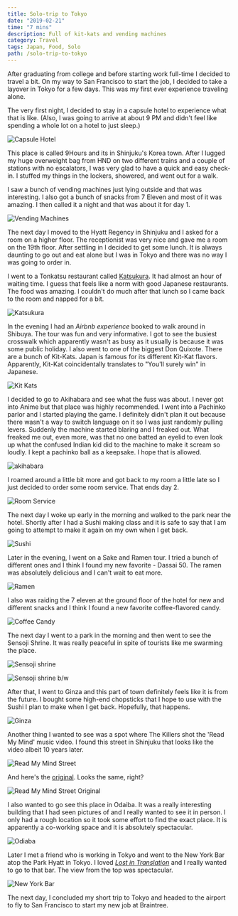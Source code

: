 ```yaml
---
title: Solo-trip to Tokyo
date: "2019-02-21"
time: "7 mins"
description: Full of kit-kats and vending machines
category: Travel
tags: Japan, Food, Solo
path: /solo-trip-to-tokyo
---
```


After graduating from college and before starting work full-time I decided to travel a bit. On my way to San Francisco to start the job, I decided to take a layover in Tokyo for a few days. This was my first ever experience traveling alone.

The very first night, I decided to stay in a capsule hotel to experience what that is like. (Also, I was going to arrive at about 9 PM and didn't feel like spending a whole lot on a hotel to just sleep.)

![Capsule Hotel](../images/2019-02-21-solo-trip-to-tokyo/capsule_hotel.jpg)

This place is called 9Hours and its in Shinjuku's Korea town. After I lugged my huge overweight bag from HND on two different trains and a couple of stations with no escalators, I was very glad to have a quick and easy check-in. I stuffed my things in the lockers, showered, and went out for a walk.

I saw a bunch of vending machines just lying outside and that was interesting. I also got a bunch of snacks from 7 Eleven and most of it was amazing. I then called it a night and that was about it for day 1.

![Vending Machines](../images/2019-02-21-solo-trip-to-tokyo/vending_machines.jpg)

The next day I moved to the Hyatt Regency in Shinjuku and I asked for a room on a higher floor. The receptionist was very nice and gave me a room on the 19th floor. After settling in I decided to get some lunch. It is always daunting to go out and eat alone but I was in Tokyo and there was no way I was going to order in.

I went to a Tonkatsu restaurant called [Katsukura](https://www.yelp.com/biz/%E5%90%8D%E4%BB%A3%E3%81%A8%E3%82%93%E3%81%8B%E3%81%A4-%E3%81%8B%E3%81%A4%E3%81%8F%E3%82%89-%E6%96%B0%E5%AE%BF%E9%AB%98%E5%B3%B6%E5%B1%8B%E5%BA%97-%E6%B8%8B%E8%B0%B7%E5%8C%BA). It had almost an hour of waiting time. I guess that feels like a norm with good Japanese restaurants. The food was amazing. I couldn't do much after that lunch so I came back to the room and napped for a bit.

![Katsukura](../images/2019-02-21-solo-trip-to-tokyo/tonkatsu.jpg)

In the evening I had an _Airbnb experience_ booked to walk around in Shibuya. The tour was fun and very informative. I got to see the busiest crosswalk which apparently wasn't as busy as it usually is because it was some public holiday. I also went to one of the biggest Don Quixote. There are a bunch of Kit-Kats. Japan is famous for its different Kit-Kat flavors. Apparently, Kit-Kat coincidentally translates to "You'll surely win" in Japanese.

![Kit Kats](../images/2019-02-21-solo-trip-to-tokyo/kit_kat.jpg)

I decided to go to Akihabara and see what the fuss was about. I never got into Anime but that place was highly recommended. I went into a Pachinko parlor and I started playing the game. I definitely didn't plan it out because there wasn't a way to switch language on it so I was just randomly pulling levers. Suddenly the machine started blaring and I freaked out. What freaked me out, even more, was that no one batted an eyelid to even look up what the confused Indian kid did to the machine to make it scream so loudly. I kept a pachinko ball as a keepsake. I hope that is allowed.

![akihabara](../images/2019-02-21-solo-trip-to-tokyo/akihabara.jpg)

I roamed around a little bit more and got back to my room a little late so I just decided to order some room service. That ends day 2.

![Room Service](../images/2019-02-21-solo-trip-to-tokyo/room_service.jpg)

The next day I woke up early in the morning and walked to the park near the hotel. Shortly after I had a Sushi making class and it is safe to say that I am going to attempt to make it again on my own when I get back.

![Sushi](../images/2019-02-21-solo-trip-to-tokyo/sushi.jpg)

Later in the evening, I went on a Sake and Ramen tour. I tried a bunch of
different ones and I think I found my new favorite - Dassai 50. The ramen was absolutely delicious and I can't wait to eat more.

![Ramen](../images/2019-02-21-solo-trip-to-tokyo/ramen.jpeg)

I also was raiding the 7 eleven at the ground floor of the hotel for new and different snacks and I think I found a new favorite coffee-flavored candy.

![Coffee Candy](../images/2019-02-21-solo-trip-to-tokyo/candy.jpg)

The next day I went to a park in the morning and then went to see the Sensoji Shrine. It was really peaceful in spite of tourists like me swarming the place.

![Sensoji shrine](../images/2019-02-21-solo-trip-to-tokyo/sensoji.jpg)

![Sensoji shrine b/w](../images/2019-02-21-solo-trip-to-tokyo/sensoji_bw.jpeg)

After that, I went to Ginza and this part of town definitely feels like it is from the future. I bought some high-end chopsticks that I hope to use with the Sushi I plan to make when I get back. Hopefully, that happens.

![Ginza](../images/2019-02-21-solo-trip-to-tokyo/ginza.jpeg)

Another thing I wanted to see was a spot where The Killers shot the
'Read My Mind' music video. I found this street in Shinjuku that looks like
the video albeit 10 years later.

![Read My Mind Street](../images/2019-02-21-solo-trip-to-tokyo/read_my_mind.jpeg)

And here's the [original](https://www.youtube.com/watch?v=zc8hbSM1zVo). Looks the same, right?

![Read My Mind Street Original](../images/2019-02-21-solo-trip-to-tokyo/read_my_mind_original.png)

I also wanted to go see this place in Odaiba. It was a really interesting
building that I had seen pictures of and I really wanted to see it in person.
I only had a rough location so it took some effort to find the
exact place. It is apparently a co-working space and it is absolutely
spectacular.

![Odiaba](../images/2019-02-21-solo-trip-to-tokyo/odaiba.jpg)

Later I met a friend who is working in Tokyo and went to the New York Bar atop the Park Hyatt in Tokyo. I loved [_Lost in Translation_](https://www.imdb.com/title/tt0335266/) and I really wanted to go to that bar. The view from the top was spectacular.

![New York Bar](../images/2019-02-21-solo-trip-to-tokyo/new_york_bar.jpg)

The next day, I concluded my short trip to Tokyo and headed to the airport to fly to San Francisco to start my new job at Braintree.
